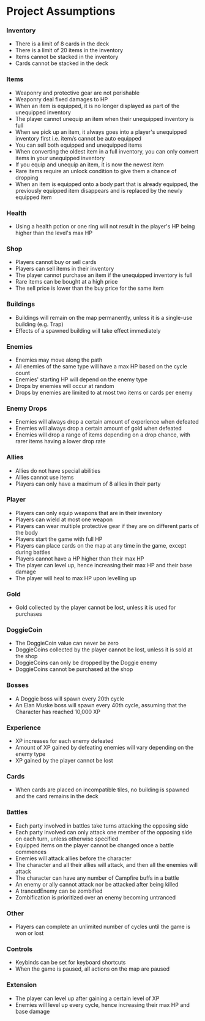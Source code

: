 # Project Assumptions

### Inventory ###
- There is a limit of 8 cards in the deck
- There is a limit of 20 items in the inventory
- Items cannot be stacked in the inventory
- Cards cannot be stacked in the deck

### Items ###
- Weaponry and protective gear are not perishable 
- Weaponry deal fixed damages to HP  
- When an item is equipped, it is no longer displayed as part of the unequipped inventory
- The player cannot unequip an item when their unequipped inventory is full
- When we pick up an item, it always goes into a player's unequipped inventory first i.e. item/s cannot be auto equipped
- You can sell both equipped and unequipped items
- When converting the oldest item in a full inventory, you can only convert items in your unequipped inventory
- If you equip and unequip an item, it is now the newest item
- Rare items require an unlock condition to give them a chance of dropping
- When an item is equipped onto a body part that is already equipped, the previously equipped item disappears and is replaced by the newly equipped item

### Health ###
- Using a health potion or one ring will not result in the player's HP being higher than the level's max HP 

### Shop ###
- Players cannot buy or sell cards
- Players can sell items in their inventory
- The player cannot purchase an item if the unequipped inventory is full
- Rare items can be bought at a high price
- The sell price is lower than the buy price for the same item 

### Buildings ### 
- Buildings will remain on the map permanently, unless it is a single-use building (e.g. Trap)
- Effects of a spawned building will take effect immediately 

### Enemies ### 
- Enemies may move along the path
- All enemies of the same type will have a max HP based on the cycle count
- Enemies' starting HP will depend on the enemy type 
- Drops by enemies will occur at random 
- Drops by enemies are limited to at most two items or cards per enemy 

### Enemy Drops ###
- Enemies will always drop a certain amount of experience when defeated
- Enemies will always drop a certain amount of gold when defeated
- Enemies will drop a range of items depending on a drop chance, with rarer items having a lower drop rate 

### Allies ### 
- Allies do not have special abilities 
- Allies cannot use items
- Players can only have a maximum of 8 allies in their party

### Player ###
- Players can only equip weapons that are in their inventory 
- Players can wield at most one weapon 
- Players can wear multiple protective gear if they are on different parts of the body 
- Players start the game with full HP 
- Players can place cards on the map at any time in the game, except during battles
- Players cannot have a HP higher than their max HP
- The player can level up, hence increasing their max HP and their base damage 
- The player will heal to max HP upon levelling up

### Gold ### 
- Gold collected by the player cannot be lost, unless it is used for purchases

### DoggieCoin ###
- The DoggieCoin value can never be zero
- DoggieCoins collected by the player cannot be lost, unless it is sold at the shop 
- DoggieCoins can only be dropped by the Doggie enemy 
- DoggieCoins cannot be purchased at the shop 

### Bosses ### 
- A Doggie boss will spawn every 20th cycle
- An Elan Muske boss will spawn every 40th cycle, assuming that the Character has reached 10,000 XP 

### Experience ### 
- XP increases for each enemy defeated 
- Amount of XP gained by defeating enemies will vary depending on the enemy type 
- XP gained by the player cannot be lost 

### Cards ### 
- When cards are placed on incompatible tiles, no building is spawned and the card remains in the deck

### Battles ###
- Each party involved in battles take turns attacking the opposing side 
- Each party involved can only attack one member of the opposing side on each turn, unless otherwise specified
- Equipped items on the player cannot be changed once a battle commences 
- Enemies will attack allies before the character
- The character and all their allies will attack, and then all the enemies will attack
- The character can have any number of Campfire buffs in a battle
- An enemy or ally cannot attack nor be attacked after being killed
- A trancedEnemy can be zombified
- Zombification is prioritized over an enemy becoming untranced

### Other ###
- Players can complete an unlimited number of cycles until the game is won or lost

### Controls ###
- Keybinds can be set for keyboard shortcuts
- When the game is paused, all actions on the map are paused 

### Extension ###
- The player can level up after gaining a certain level of XP 
- Enemies will level up every cycle, hence increasing their max HP and base damage
